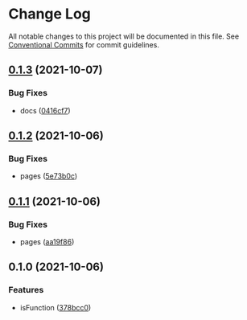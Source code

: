 # Change Log

All notable changes to this project will be documented in this file.
See [Conventional Commits](https://conventionalcommits.org) for commit guidelines.

## [0.1.3](https://github.com/corlogix/repeats/compare/fnrepeats-documentation@0.1.2...fnrepeats-documentation@0.1.3) (2021-10-07)


### Bug Fixes

* docs ([0416cf7](https://github.com/corlogix/repeats/commit/0416cf74bef5e6c68eab573363a0c387e264b5ab))





## [0.1.2](https://github.com/corlogix/repeats/compare/fnrepeats-documentation@0.1.1...fnrepeats-documentation@0.1.2) (2021-10-06)


### Bug Fixes

* pages ([5e73b0c](https://github.com/corlogix/repeats/commit/5e73b0c216c9c6a984fcd0b110dca9f2886f7dd9))





## [0.1.1](https://github.com/corlogix/repeats/compare/fnrepeats-documentation@0.1.0...fnrepeats-documentation@0.1.1) (2021-10-06)


### Bug Fixes

* pages ([aa19f86](https://github.com/corlogix/repeats/commit/aa19f866eb9be30fbc8133279981e791714bbc83))





## 0.1.0 (2021-10-06)


### Features

* isFunction ([378bcc0](https://github.com/corlogix/repeats/commit/378bcc09f111fed88badc7613620fc993e6e02c4))
